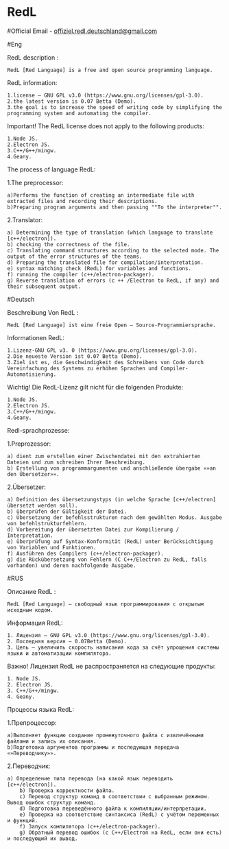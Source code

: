 # RedL


#Official Email - offiziel.redl.deutschland@gmail.com


#Eng


RedL description :
    
    RedL [Red Language] is a free and open source programming language.


RedL information:
    
    1.license – GNU GPL v3.0 (https://www.gnu.org/licenses/gpl-3.0). 
    2.the latest version is 0.07 Betta (Demo).
    3.the goal is to increase the speed of writing code by simplifying the programming system and automating the compiler.


Important! The RedL license does not apply to the following products:
    
    1.Node JS.
    2.Electron JS.
    3.C++/G++/mingw.
    4.Geany.

The process of language RedL:

1.The preprocessor:

    a)Performs the function of creating an intermediate file with extracted files and recording their descriptions. 
    b)Preparing program arguments and then passing ""To the interpreter"".

2.Translator:

    a) Determining the type of translation (which language to translate [c++/electron]).
    b) checking the correctness of the file.
    c) Translating command structures according to the selected mode. The output of the error structures of the teams.
    d) Preparing the translated file for compilation/interpretation.
    e) syntax matching check (RedL) for variables and functions.
    f) running the compiler (c++/electron-packager).
    g) Reverse translation of errors (c ++ /Electron to RedL, if any) and their subsequent output.






#Deutsch





Beschreibung Von RedL :

    RedL [Red Language] ist eine freie Open – Source-Programmiersprache.


Informationen RedL:

    1.Lizenz-GNU GPL v3. 0 (https://www.gnu.org/licenses/gpl-3.0).
    2.Die neueste Version ist 0.07 Betta (Demo).
    3.Ziel ist es, die Geschwindigkeit des Schreibens von Code durch Vereinfachung des Systems zu erhöhen Sprachen und Compiler-Automatisierung.


Wichtig! Die RedL-Lizenz gilt nicht für die folgenden Produkte:

    1.Node JS.
    2.Electron JS.
    3.C++/G++/mingw.
    4.Geany.

Redl-sprachprozesse:

1.Preprozessor:

    a) dient zum erstellen einer Zwischendatei mit den extrahierten Dateien und zum schreiben Ihrer Beschreibung. 
    b) Erstellung von programmargumenten und anschließende übergabe «»an den Übersetzer»».

2.Übersetzer:

    a) Definition des übersetzungstyps (in welche Sprache [c++/electron] übersetzt werden soll).
    b) überprüfen der Gültigkeit der Datei.
    c) Übersetzung der befehlsstrukturen nach dem gewählten Modus. Ausgabe von befehlstrukturfehlern.
    d) Vorbereitung der übersetzten Datei zur Kompilierung / Interpretation.
    e) überprüfung auf Syntax-Konformität (RedL) unter Berücksichtigung von Variablen und Funktionen.
    f) Ausführen des Compilers (c++/electron-packager).
    g) die Rückübersetzung von Fehlern (C C++/Electron zu RedL, falls vorhanden) und deren nachfolgende Ausgabe.




#RUS




Описание RedL :

    RedL [Red Language] – свободный язык программирования с открытым исходным кодом.


Информация RedL:
    
    1. Лицензия – GNU GPL v3.0 (https://www.gnu.org/licenses/gpl-3.0).
    2. Последняя версия — 0.07Betta (Demo).
    3. Цель — увеличить скорость написания кода за счёт упрощения системы языки и автоматизации компилятора.


Важно! Лицензия RedL не распространяется на следующие продукты:
    
    1. Node JS.
    2. Electron JS.
    3. C++/G++/mingw.
    4. Geany.

Процессы языка RedL:

  1.Препроцессор:
  
    a)Выполняет функцию создание промежуточного файла с извлечёнными файлами и запись их описания.         
    b)Подготовка аргументов программы и последующая передача  «»Переводчику»».
    
2.Переводчик:

    a) Определение типа перевода (на какой язык переводить [c++/electron]).
		b) Проверка корректности файла.
		c) Перевод структур команд в соответствии с выбранным режимом. Вывод ошибок структур команд.
		d) Подготовка переведённого файла к компиляции/интерпретации.
		e) Проверка на соответствие синтаксиса (RedL) с учётом переменных и функций. 
		f) Запуск компилятора (c++/electron-packager).
		g) Обратный перевод ошибок (c С++/Electron на RedL, если они есть) и последующий их вывод.
